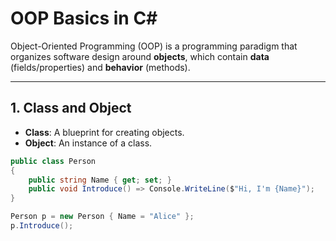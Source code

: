 # OOP Basics in C#

Object-Oriented Programming (OOP) is a programming paradigm that organizes software design around **objects**, which contain **data** (fields/properties) and **behavior** (methods).

---

## 1. Class and Object
- **Class**: A blueprint for creating objects.
- **Object**: An instance of a class.

```csharp
public class Person
{
    public string Name { get; set; }
    public void Introduce() => Console.WriteLine($"Hi, I'm {Name}");
}

Person p = new Person { Name = "Alice" };
p.Introduce();


